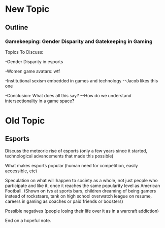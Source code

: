 # New Topic

## Outline

### Gamekeeping: Gender Disparity and Gatekeeping in Gaming

Topics To Discuss:

-Gender Disparity in esports

-Women game avatars: wtf

-Institutional sexism embedded in games and technology
--Jacob likes this one

-Conclusion: What does all this say?
--How do we understand intersectionality in a game space?






# Old Topic

## Esports

Discuss the meteoric rise of esports (only a few years since it started, technological advancements that made this possible)

What makes esports popular (human need for competition, easily accessible, etc)

Speculation on what will happen to society as a whole, not just people who participate and like it, once it reaches the same popularity level as American Football. (Shown on tvs at sports bars, children dreaming of being gamers instead of rockstaars, tank on high school overwatch league on resume, careers in gaming as coaches or paid friends or boosters)

Possible negatives (people losing their life over it as in a warcraft addiction)

End on a hopeful note.
